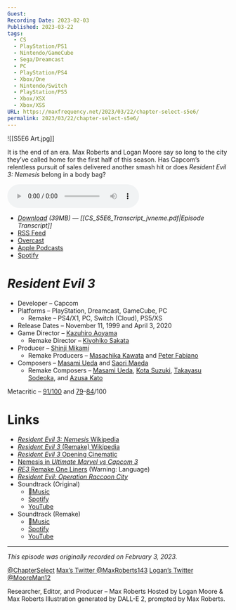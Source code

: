 ```yaml
---
Guest: 
Recording Date: 2023-02-03
Published: 2023-03-22
tags:
  - CS
  - PlayStation/PS1
  - Nintendo/GameCube
  - Sega/Dreamcast
  - PC
  - PlayStation/PS4
  - Xbox/One
  - Nintendo/Switch
  - PlayStation/PS5
  - Xbox/XSX
  - Xbox/XSS
URL: https://maxfrequency.net/2023/03/22/chapter-select-s5e6/
permalink: 2023/03/22/chapter-select-s5e6/
---
```

![[S5E6 Art.jpg]]

It is the end of an era. Max Roberts and Logan Moore say so long to the city they’ve called home for the first half of this season. Has Capcom’s relentless pursuit of sales delivered another smash hit or does *Resident Evil 3: Nemesis* belong in a body bag?

<audio controls>
  <source src="https://traffic.libsyn.com/chapterselectpod/CS_S5E6_Final.mp3">
</audio>

- *[Download](https://traffic.libsyn.com/chapterselectpod/CS_S5E6_Final.mp3) (39MB)  — [[CS_S5E6_Transcript_jvneme.pdf|Episode Transcript]]*
- [RSS Feed](https://chapterselectpod.libsyn.com/rss)
- [Overcast](https://overcast.fm/itunes1568777352/chapter-select)
- [Apple Podcasts](https://podcasts.apple.com/us/podcast/chapter-select/id1568777352)
- [Spotify](https://open.spotify.com/show/4f1TLZXbwtSX7uHROe9KlS)
# *Resident Evil 3*

- Developer – Capcom
- Platforms – PlayStation, Dreamcast, GameCube, PC
	- Remake – PS4/X1, PC, Switch (Cloud), PS5/XS
- Release Dates – November 11, 1999 and April 3, 2020
- Game Director – [Kazuhiro Aoyama](https://www.mobygames.com/developer/sheet/view/developerId,47325/)
	- Remake Director – [Kiyohiko Sakata](https://www.videogameschronicle.com/people/kiyohiko-sakata/)
- Producer – [Shinji Mikami](https://en.wikipedia.org/wiki/Shinji_Mikami)
	- Remake Producers – [Masachika Kawata](https://www.mobygames.com/developer/sheet/view/developerId,87137/) and [Peter Fabiano](https://www.mobygames.com/developer/sheet/view/developerId,362368/)
- Composers – [Masami Ueda](https://www.mobygames.com/developer/sheet/view/developerId,47335/) and [Saori Maeda](https://www.mobygames.com/developer/sheet/view/developerId,148574/)
	- Remake Composers – [Masami Ueda](https://www.mobygames.com/developer/sheet/view/developerId,47335/), [Kota Suzuki](https://www.mobygames.com/developer/sheet/view/developerId,202765/), [Takayasu Sodeoka](https://www.mobygames.com/developer/sheet/view/developerId,149068/), and [Azusa Kato](https://capcom.fandom.com/wiki/Azusa_Kato)

Metacritic – [91/100](https://www.metacritic.com/game/playstation/resident-evil-3-nemesis) and [79](https://www.metacritic.com/game/playstation-4/resident-evil-3)–[84](https://www.metacritic.com/game/xbox-one/resident-evil-3)/100
# Links

- [*Resident Evil 3: Nemesis* Wikipedia](https://en.wikipedia.org/wiki/Resident_Evil_3:_Nemesis)
- [*Resident Evil 3* (Remake) Wikipedia](https://en.wikipedia.org/wiki/Resident_Evil_3_(2020_video_game))
- [*Resident Evil 3* Opening Cinematic](https://youtu.be/B3Qj6DArQOU)
- [Nemesis in *Ultimate Marvel vs Capcom 3*](https://youtu.be/crD3lSVLo1s)
- [*RE3* Remake One Liners](https://youtu.be/uMEezG36DcM) (Warning: Language)
- [*Resident Evil: Operation Raccoon City*](https://en.wikipedia.org/wiki/Resident_Evil:_Operation_Raccoon_City)
- Soundtrack (Original)
	- [Music](https://music.apple.com/us/album/バイオハザード-3-ラストエスケープ-オリジナル-サウンドトラック/899916768)
	- [Spotify](https://open.spotify.com/album/4fNHwE7mFeT0E9zybuRBLp)
	- [YouTube](https://youtube.com/playlist?list=PL2657CAD46EE22AF1)
- Soundtrack (Remake)
	- [Music](https://music.apple.com/us/album/バイオハザード-re-3-スペシャル-サウンドトラック/1503467064)
	- [Spotify](https://open.spotify.com/album/7pQYu8IdEDcvmlhCTCSsaP)
	- [YouTube](https://youtube.com/playlist?list=PLhaVnVFCipSr7oeT67h0m0XmyOelQGCJ7)

---
*This episode was originally recorded on February 3, 2023.*

[@ChapterSelect](https://www.twitter.com/chapterselect)
[Max’s Twitter @MaxRoberts143](https://www.twitter.com/maxroberts143)
[Logan’s Twitter @MooreMan12](https://www.twitter.com/mooreman12)

Researcher, Editor, and Producer – Max Roberts
Hosted by Logan Moore & Max Roberts
Illustration generated by DALL-E 2, prompted by Max Roberts.